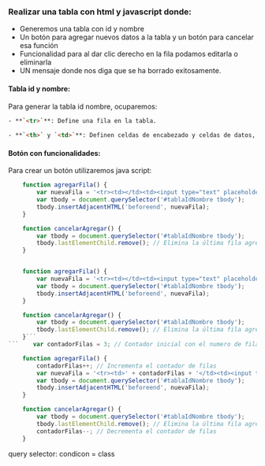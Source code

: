 ### Realizar una tabla con html y javascript donde:
- Generemos una tabla con id y nombre
- Un botón para agregar nuevos datos a la tabla y un botón para cancelar esa función 
- Funcionalidad para al dar clic derecho en  la fila podamos editarla o eliminarla
- UN mensaje donde nos diga que se ha borrado exitosamente. 

#### Tabla id y nombre:
Para generar la tabla id nombre, ocuparemos:
```html
- **`<tr>`**: Define una fila en la tabla.
    
- **`<th>` y `<td>`**: Definen celdas de encabezado y celdas de datos, respectivamente. `<th>` se usa para encabezados de columna en `<thead>`, y `<td>` para datos en `<tbody>`.
```

#### Botón con funcionalidades:
Para crear un botón utilizaremos java script:

```javascript
    function agregarFila() {
        var nuevaFila = '<tr><td></td><td><input type="text" placeholder="Ingrese nombre"></td></tr>';
        var tbody = document.querySelector('#tablaIdNombre tbody');
        tbody.insertAdjacentHTML('beforeend', nuevaFila);
    }

    function cancelarAgregar() {
        var tbody = document.querySelector('#tablaIdNombre tbody');
        tbody.lastElementChild.remove(); // Elimina la última fila agregada (fila de entrada)
    }


    function agregarFila() {
        var nuevaFila = '<tr><td></td><td><input type="text" placeholder="Ingrese nombre"></td></tr>';
        var tbody = document.querySelector('#tablaIdNombre tbody');
        tbody.insertAdjacentHTML('beforeend', nuevaFila);
    }

    function cancelarAgregar() {
        var tbody = document.querySelector('#tablaIdNombre tbody');
        tbody.lastElementChild.remove(); // Elimina la última fila agregada (fila de entrada)
    }```
```    var contadorFilas = 3; // Contador inicial con el numero de filas existentes

    function agregarFila() {
        contadorFilas++; // Incrementa el contador de filas
        var nuevaFila = '<tr><td>' + contadorFilas + '</td><td><input type="text" placeholder="Ingrese nombre"></td></tr>';
        var tbody = document.querySelector('#tablaIdNombre tbody');
        tbody.insertAdjacentHTML('beforeend', nuevaFila);
    }

    function cancelarAgregar() {
        var tbody = document.querySelector('#tablaIdNombre tbody');
        tbody.lastElementChild.remove(); // Elimina la última fila agregada (fila de entrada)
        contadorFilas--; // Decrementa el contador de filas
    }
```


query selector:
condicon = class